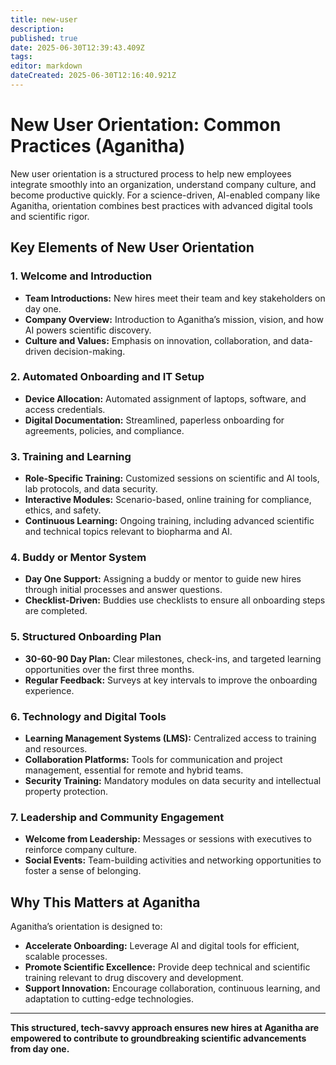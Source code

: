 ```yaml
---
title: new-user
description: 
published: true
date: 2025-06-30T12:39:43.409Z
tags: 
editor: markdown
dateCreated: 2025-06-30T12:16:40.921Z
---
```


# New User Orientation: Common Practices (Aganitha)

New user orientation is a structured process to help new employees integrate smoothly into an organization, understand company culture, and become productive quickly. For a science-driven, AI-enabled company like Aganitha, orientation combines best practices with advanced digital tools and scientific rigor.

## Key Elements of New User Orientation

### 1. **Welcome and Introduction**
- **Team Introductions:** New hires meet their team and key stakeholders on day one.
- **Company Overview:** Introduction to Aganitha’s mission, vision, and how AI powers scientific discovery.
- **Culture and Values:** Emphasis on innovation, collaboration, and data-driven decision-making.

### 2. **Automated Onboarding and IT Setup**
- **Device Allocation:** Automated assignment of laptops, software, and access credentials.
- **Digital Documentation:** Streamlined, paperless onboarding for agreements, policies, and compliance.

### 3. **Training and Learning**
- **Role-Specific Training:** Customized sessions on scientific and AI tools, lab protocols, and data security.
- **Interactive Modules:** Scenario-based, online training for compliance, ethics, and safety.
- **Continuous Learning:** Ongoing training, including advanced scientific and technical topics relevant to biopharma and AI.

### 4. **Buddy or Mentor System**
- **Day One Support:** Assigning a buddy or mentor to guide new hires through initial processes and answer questions.
- **Checklist-Driven:** Buddies use checklists to ensure all onboarding steps are completed.

### 5. **Structured Onboarding Plan**
- **30-60-90 Day Plan:** Clear milestones, check-ins, and targeted learning opportunities over the first three months.
- **Regular Feedback:** Surveys at key intervals to improve the onboarding experience.

### 6. **Technology and Digital Tools**
- **Learning Management Systems (LMS):** Centralized access to training and resources.
- **Collaboration Platforms:** Tools for communication and project management, essential for remote and hybrid teams.
- **Security Training:** Mandatory modules on data security and intellectual property protection.

### 7. **Leadership and Community Engagement**
- **Welcome from Leadership:** Messages or sessions with executives to reinforce company culture.
- **Social Events:** Team-building activities and networking opportunities to foster a sense of belonging.

## Why This Matters at Aganitha

Aganitha’s orientation is designed to:
- **Accelerate Onboarding:** Leverage AI and digital tools for efficient, scalable processes.
- **Promote Scientific Excellence:** Provide deep technical and scientific training relevant to drug discovery and development.
- **Support Innovation:** Encourage collaboration, continuous learning, and adaptation to cutting-edge technologies.

---

**This structured, tech-savvy approach ensures new hires at Aganitha are empowered to contribute to groundbreaking scientific advancements from day one.**
